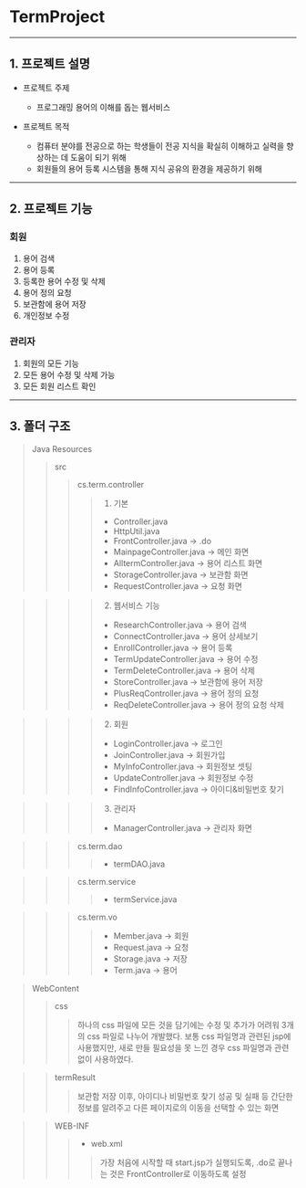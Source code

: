 # TermProject<Programing Term>
------------------------------
  ## 1. 프로젝트 설명
  * 프로젝트 주제
    - 프로그래밍 용어의 이해를 돕는 웹서비스
  
  * 프로젝트 목적
    - 컴퓨터 분야를 전공으로 하는 학생들이 전공 지식을 확실히 이해하고 실력을 향상하는 데 도움이 되기 위해
    - 회원들의 용어 등록 시스템을 통해 지식 공유의 환경을 제공하기 위해
  
  -----------------------------------------------
  ## 2. 프로젝트 기능
  ### 회원
  1. 용어 검색
  2. 용어 등록
  3. 등록한 용어 수정 및 삭제
  4. 용어 정의 요청
  5. 보관함에 용어 저장
  6. 개인정보 수정
  
  ### 관리자
  1. 회원의 모든 기능
  2. 모든 용어 수정 및 삭제 가능
  3. 모든 회원 리스트 확인
  -------------------------------
  ## 3. 폴더 구조
  > Java Resources
  >> src
  >>> cs.term.controller
  >>>> 1. 기본
  >>>> * Controller.java
  >>>> * HttpUtil.java
  >>>> * FrontController.java -> .do
  >>>> * MainpageController.java -> 메인 화면
  >>>> * AlltermController.java -> 용어 리스트 화면
  >>>> * StorageController.java -> 보관함 화면
  >>>> * RequestController.java -> 요청 화면
  
  >>>> 2. 웹서비스 기능
  >>>> * ResearchController.java -> 용어 검색
  >>>> * ConnectController.java -> 용어 상세보기
  >>>> * EnrollController.java  -> 용어 등록
  >>>> * TermUpdateController.java -> 용어 수정
  >>>> * TermDeleteController.java -> 용어 삭제
  >>>> * StoreController.java -> 보관함에 용어 저장
  >>>> * PlusReqController.java -> 용어 정의 요청
  >>>> * ReqDeleteController.java -> 용어 정의 요청 삭제
  
  >>>> 2. 회원
  >>>> * LoginController.java -> 로그인
  >>>> * JoinController.java -> 회원가입
  >>>> * MyInfoController.java -> 회원정보 셋팅
  >>>> * UpdateController.java -> 회원정보 수정
  >>>> * FindInfoController.java -> 아이디&비밀번호 찾기
  
  >>>> 3. 관리자
  >>>> * ManagerController.java -> 관리자 화면
  
  >>> cs.term.dao
  >>>> * termDAO.java
  
  >>> cs.term.service
  >>>> * termService.java
  
  >>> cs.term.vo
  >>>> * Member.java -> 회원
  >>>> * Request.java -> 요청
  >>>> * Storage.java -> 저장
  >>>> * Term.java -> 용어
  
  > WebContent
  >> css
  >>> 하나의 css 파일에 모든 것을 담기에는 수정 및 추가가 어려워 3개의 css 파일로 나누어 개발했다. 보통 css 파일명과 관련된 jsp에 사용했지만, 새로 만들 필요성을 못 느낀 경우 css 파일명과 관련 없이 사용하였다.
  
  >> termResult
  >>> 보관함 저장 이후, 아이디나 비밀번호 찾기 성공 및 실패 등 간단한 정보를 알려주고 다른 페이지로의 이동을 선택할 수 있는 화면
  
  >> WEB-INF
  >>> * web.xml
  >>>> 가장 처음에 시작할 때 start.jsp가 실행되도록, .do로 끝나는 것은 FrontController로 이동하도록 설정
  
  
